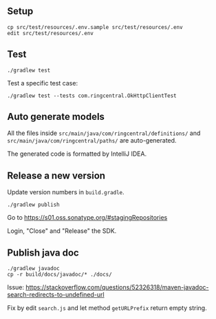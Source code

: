 ## Setup

```
cp src/test/resources/.env.sample src/test/resources/.env
edit src/test/resources/.env
```

## Test

```
./gradlew test
```

Test a specific test case:

```
./gradlew test --tests com.ringcentral.OkHttpClientTest
```

## Auto generate models

All the files inside `src/main/java/com/ringcentral/definitions/` and `src/main/java/com/ringcentral/paths/` are
auto-generated.

The generated code is formatted by IntelliJ IDEA.

## Release a new version

Update version numbers in `build.gradle`.

```
./gradlew publish
```

Go to https://s01.oss.sonatype.org/#stagingRepositories

Login, "Close" and "Release" the SDK.

## Publish java doc

```
./gradlew javadoc
cp -r build/docs/javadoc/* ./docs/
```

Issue: https://stackoverflow.com/questions/52326318/maven-javadoc-search-redirects-to-undefined-url

Fix by edit `search.js` and let method `getURLPrefix` return empty string.
